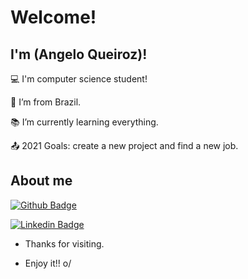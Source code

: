 # Welcome!

 

## I'm (Angelo Queiroz)!

 

:computer: I'm computer science student!

:house_with_garden: I’m from Brazil.

:books: I’m currently learning everything.

:outbox_tray: 2021 Goals: create a new project and find a new job.

 

## About me

[![Github Badge](https://img.shields.io/badge/-Github-000?style=flat-square&logo=Github&logoColor=white&link=https://github.com/Angelo2809)](https://github.com/Angelo2809)

[![Linkedin Badge](https://img.shields.io/badge/-LinkedIn-blue?style=flat-square&logo=Linkedin&logoColor=white&link=https://www.linkedin.com/in/angelo-queiroz/)](https://www.linkedin.com/in/angelo-queiroz/)



- Thanks for visiting.

- Enjoy it!! o/
